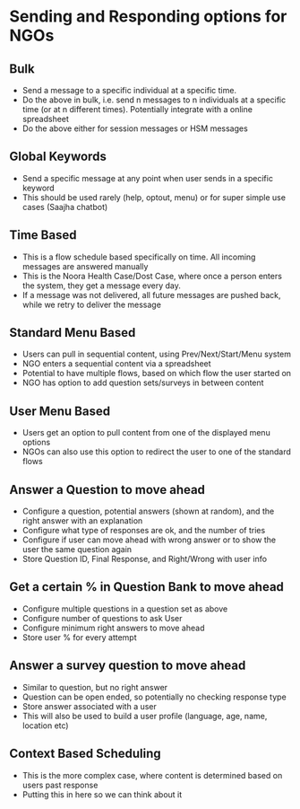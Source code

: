 # Sending and Responding options for NGOs

## Bulk

* Send a message to a specific individual at a specific time.
* Do the above in bulk, i.e. send n messages to n individuals at a specific time
(or at n different times). Potentially integrate with a online spreadsheet
* Do the above either for session messages or HSM messages

## Global Keywords

* Send a specific message at any point when user sends in a specific keyword
* This should be used rarely (help, optout, menu) or for super simple use cases (Saajha chatbot)

## Time Based

* This is a flow schedule based specifically on time. All incoming messages are answered manually
* This is the Noora Health Case/Dost Case, where once a person enters the system, they get a message every day.
* If a message was not delivered, all future messages are pushed back, while we retry to deliver the message

## Standard Menu Based

* Users can pull in sequential content, using Prev/Next/Start/Menu system
* NGO enters a sequential content via a spreadsheet
* Potential to have multiple flows, based on which flow the user started on
* NGO has option to add question sets/surveys in between content

## User Menu Based

* Users get an option to pull content from one of the displayed menu options
* NGOs can also use this option to redirect the user to one of the standard flows

## Answer a Question to move ahead

* Configure a question, potential answers (shown at random), and the
right answer with an explanation
* Configure what type of responses are ok, and the number of tries
* Configure if user can move ahead with wrong answer or to show the user the same
question again
* Store Question ID, Final Response, and Right/Wrong with user info

## Get a certain % in Question Bank to move ahead

* Configure multiple questions in a question set as above
* Configure number of questions to ask User
* Configure minimum right answers to move ahead
* Store user % for every attempt

## Answer a survey question to move ahead

* Similar to question, but no right answer
* Question can be open ended, so potentially no checking response type
* Store answer associated with a user
* This will also be used to build a user profile (language, age, name, location etc)

## Context Based Scheduling

* This is the more complex case, where content is determined based on users past response
* Putting this in here so we can think about it
